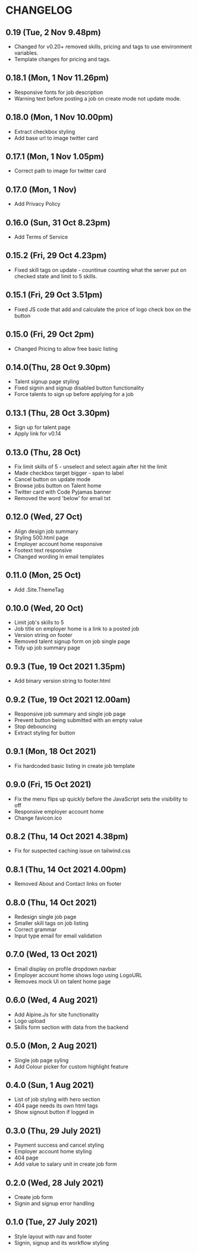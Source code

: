 # CHANGELOG

## 0.19 (Tue, 2 Nov 9.48pm)
+ Changed for v0.20+ removed skills, pricing and tags to use environment variables.
+ Template changes for pricing and tags.

## 0.18.1 (Mon, 1 Nov 11.26pm)
+ Responsive fonts for job description
+ Warning text before posting a job on create mode not update mode.

## 0.18.0 (Mon, 1 Nov 10.00pm)
+ Extract checkbox styling
+ Add base url to image twitter card

## 0.17.1 (Mon, 1 Nov 1.05pm)
+ Correct path to image for twitter card

## 0.17.0 (Mon, 1 Nov)
+ Add Privacy Policy

## 0.16.0 (Sun, 31 Oct 8.23pm)
+ Add Terms of Service

## 0.15.2 (Fri, 29 Oct 4.23pm)
+ Fixed skill tags on update - countinue counting what the server put on checked state and
limit to 5 skills.

## 0.15.1 (Fri, 29 Oct 3.51pm)
+ Fixed JS code that add and calculate the price of logo check box on the button

## 0.15.0 (Fri, 29 Oct 2pm)
+ Changed Pricing to allow free basic listing

## 0.14.0(Thu, 28 Oct 9.30pm)
+ Talent signup page styling
+ Fixed signin and signup disabled button functionality
+ Force talents to sign up before applying for a job

## 0.13.1 (Thu, 28 Oct 3.30pm)
+ Sign up for talent page
+ Apply link for v0.14

## 0.13.0 (Thu, 28 Oct)
+ Fix limit skills of 5 - unselect and select again after hit the limit
+ Made checkbox target bigger - span to label
+ Cancel button on update mode
+ Browse jobs button on Talent home
+ Twitter card with Code Pyjamas banner
+ Removed the word 'below' for email txt

## 0.12.0 (Wed, 27 Oct)
+ Align design job summary
+ Styling 500.html page
+ Employer account home responsive
+ Footext text responsive
+ Changed wording in email templates

## 0.11.0 (Mon, 25 Oct)
+ Add .Site.ThemeTag

## 0.10.0 (Wed, 20 Oct)
+ Limit job's skills to 5
+ Job title on employer home is a link to a posted job
+ Version string on footer
+ Removed talent signup form on job single page
+ Tidy up job summary page

## 0.9.3 (Tue, 19 Oct 2021 1.35pm)
+ Add binary version string to footer.html

## 0.9.2 (Tue, 19 Oct 2021 12.00am)
+ Responsive job summary and single job page
+ Prevent button being submitted with an empty value
+ Stop debouncing
+ Extract styling for button

## 0.9.1 (Mon, 18 Oct 2021)
+ Fix hardcoded basic listing in create job template

## 0.9.0 (Fri, 15 Oct 2021)
+ Fix the menu flips up quickly before the JavaScript sets the visibility to off
+ Responsive employer account home
+ Change favicon.ico

## 0.8.2 (Thu, 14 Oct 2021 4.38pm)
+ Fix for suspected caching issue on tailwind.css

## 0.8.1 (Thu, 14 Oct 2021 4.00pm)
+ Removed About and Contact links on footer

## 0.8.0 (Thu, 14 Oct 2021)
+ Redesign single job page
+ Smaller skill tags on job listing
+ Correct grammar
+ Input type email for email validation

## 0.7.0 (Wed, 13 Oct 2021)
+ Email display on profile dropdown navbar
+ Employer account home shows logo using LogoURL
+ Removes mock UI on talent home page

## 0.6.0 (Wed, 4 Aug 2021)
+ Add Alpine.Js for site functionality
+ Logo upload
+ Skills form section with data from the backend

## 0.5.0 (Mon, 2 Aug 2021)
+ Single job page syling
+ Add Colour picker for custom highlight feature

## 0.4.0 (Sun, 1 Aug 2021)
+ List of job styling with hero section
+ 404 page needs its own html tags
+ Show signout button if logged in

## 0.3.0 (Thu, 29 July 2021)
+ Payment success and cancel styling
+ Employer account home styling
+ 404 page
+ Add value to salary unit in create job form

## 0.2.0 (Wed, 28 July 2021)
+ Create job form
+ Signin and signup error handling

## 0.1.0 (Tue, 27 July 2021)
+ Style layout with nav and footer
+ Signin, signup and its workflow styling
